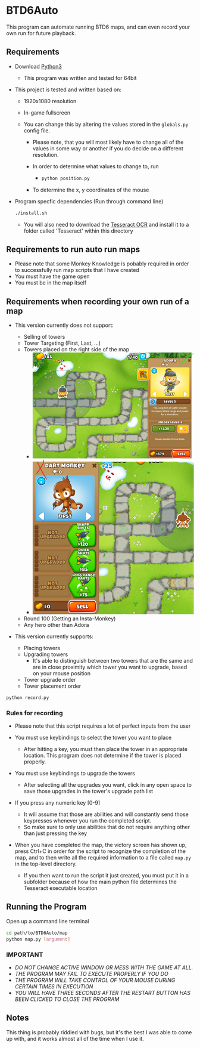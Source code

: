 # BTD6Auto

This program can automate running BTD6 maps, and can even record your own run for future playback.

## Requirements

- Download [Python3](https://www.python.org/downloads//)
  - This program was written and tested for 64bit
- This project is tested and written based on:

  - 1920x1080 resolution
  - In-game fullscreen
  - You can change this by altering the values stored in the `globals.py` config file.

    - Please note, that you will most likely have to change all of the values in some way or another if you do decide on a different resolution.
    - In order to determine what values to change to, run

      - ```bash
        python position.py
        ```

    - To determine the x, y coordinates of the mouse

- Program specfic dependencies (Run through command line)

  ```bash
  ./install.sh
  ```

  - You will also need to download the [Tesseract OCR](https://github.com/UB-Mannheim/tesseract/wiki) and install it to a folder called 'Tesseract' within this directory

## Requirements to run auto run maps

- Please note that some Monkey Knowledge is pobably required in order to successfully run map scripts that I have created
- You must have the game open
- You must be in the map itself

## Requirements when recording your own run of a map

- This version currently does not support:

  - Selling of towers
  - Tower Targeting (First, Last, ...)
  - Towers placed on the right side of the map
    - ![Good Placement](/img/GoodPlacement.png)
    - ![Good Placement](/img/BadPlacement.png)
  - Round 100 (Getting an Insta-Monkey)
  - Any hero other than Adora

- This version currently supports:
  - Placing towers
  - Upgrading towers
    - It's able to distinguish between two towers that are the same and are in close proximity which tower you want to upgrade, based on your mouse position
  - Tower upgrade order
  - Tower placement order

```bash
python record.py
```

### Rules for recording

- Please note that this script requires a lot of perfect inputs from the user

- You must use keybindings to select the tower you want to place
  - After hitting a key, you must then place the tower in an appropriate location. This program does not determine if the tower is placed properly.
- You must use keybindings to upgrade the towers
  - After selecting all the upgrades you want, click in any open space to save those upgrades in the tower's upgrade path list
- If you press any numeric key [0-9]
  - It will assume that those are abilities and will constantly send those keypresses whenever you run the completed script.
  - So make sure to only use abilities that do not require anything other than just pressing the key
- When you have completed the map, the victory screen has shown up, press Ctrl+C in order for the script to recognize the completion of the map, and to then write all the required information to a file called `map.py` in the top-level directory.
  - If you then want to run the script it just created, you must put it in a subfolder because of how the main python file determines the Tesseract executable location

## Running the Program

Open up a command line terminal

```bash
cd path/to/BTD6Auto/map
python map.py [argument]
```

### IMPORTANT

- _DO NOT CHANGE ACTIVE WINDOW OR MESS WITH THE GAME AT ALL._
- _THE PROGRAM MAY FAIL TO EXECUTE PROPERLY IF YOU DO_
- _THE PROGRAM WILL TAKE CONTROL OF YOUR MOUSE DURING CERTAIN TIMES IN EXECUTION_
- _YOU WILL HAVE THREE SECONDS AFTER THE RESTART BUTTON HAS BEEN CLICKED TO CLOSE THE PROGRAM_

## Notes

This thing is probably riddled with bugs, but it's the best I was able to come up with, and it works almost all of the time when I use it.
